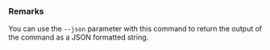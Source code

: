 ### Remarks

You can use the `--json` parameter with this command to return the output of the command as a JSON formatted string.
